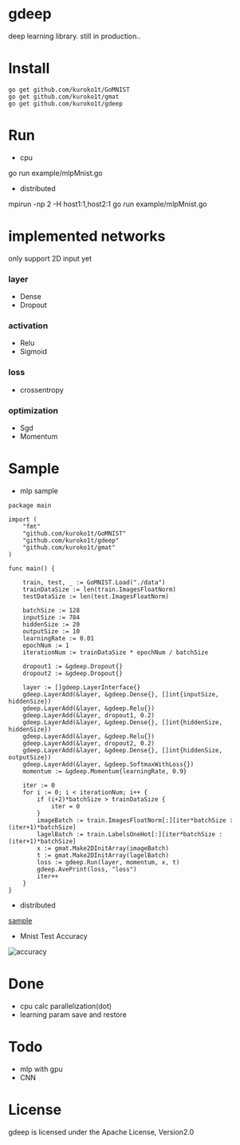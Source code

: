 # gdeep
deep learning library. still in production..

# Install

```
go get github.com/kuroko1t/GoMNIST
go get github.com/kuroko1t/gmat
go get github.com/kuroko1t/gdeep
```

# Run

* cpu

go run example/mlpMnist.go

* distributed

mpirun -np 2 -H host1:1,host2:1 go run example/mlpMnist.go

# implemented networks
only support 2D input yet

### layer
* Dense
* Dropout

### activation
* Relu
* Sigmoid

### loss
* crossentropy

### optimization
* Sgd
* Momentum

# Sample

* mlp sample

```golang
package main

import (
	"fmt"
	"github.com/kuroko1t/GoMNIST"
	"github.com/kuroko1t/gdeep"
	"github.com/kuroko1t/gmat"
)

func main() {

	train, test, _ := GoMNIST.Load("./data")
	trainDataSize := len(train.ImagesFloatNorm)
	testDataSize := len(test.ImagesFloatNorm)

	batchSize := 128
	inputSize := 784
	hiddenSize := 20
	outputSize := 10
	learningRate := 0.01
	epochNum := 1
	iterationNum := trainDataSize * epochNum / batchSize

	dropout1 := &gdeep.Dropout{}
	dropout2 := &gdeep.Dropout{}

	layer := []gdeep.LayerInterface{}
	gdeep.LayerAdd(&layer, &gdeep.Dense{}, []int{inputSize, hiddenSize})
	gdeep.LayerAdd(&layer, &gdeep.Relu{})
	gdeep.LayerAdd(&layer, dropout1, 0.2)
	gdeep.LayerAdd(&layer, &gdeep.Dense{}, []int{hiddenSize, hiddenSize})
	gdeep.LayerAdd(&layer, &gdeep.Relu{})
	gdeep.LayerAdd(&layer, dropout2, 0.2)
	gdeep.LayerAdd(&layer, &gdeep.Dense{}, []int{hiddenSize, outputSize})
	gdeep.LayerAdd(&layer, &gdeep.SoftmaxWithLoss{})
	momentum := &gdeep.Momentum{learningRate, 0.9}

	iter := 0
	for i := 0; i < iterationNum; i++ {
		if (i+2)*batchSize > trainDataSize {
			iter = 0
		}
		imageBatch := train.ImagesFloatNorm[:][iter*batchSize : (iter+1)*batchSize]
		lagelBatch := train.LabelsOneHot[:][iter*batchSize : (iter+1)*batchSize]
		x := gmat.Make2DInitArray(imageBatch)
		t := gmat.Make2DInitArray(lagelBatch)
		loss := gdeep.Run(layer, momentum, x, t)
		gdeep.AvePrint(loss, "loss")
		iter++
	}
}

```

* distributed

[sample](https://github.com/kuroko1t/gdeep/blob/master/example/mlpMnist_allreduce.go)

* Mnist Test Accuracy

![accuracy](https://raw.githubusercontent.com/kuroko1t/gdeep/master/img/accuracy.png)

# Done

* cpu calc parallelization(dot)
* learning param save and restore

# Todo

* mlp with gpu
* CNN

# License

gdeep is licensed under the Apache License, Version2.0
